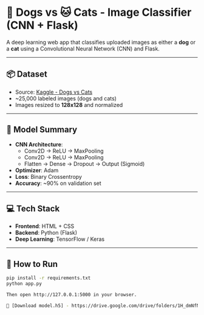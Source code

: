 # 🐶 Dogs vs 🐱 Cats - Image Classifier (CNN + Flask)

A deep learning web app that classifies uploaded images as either a **dog** or a **cat** using a Convolutional Neural Network (CNN) and Flask.

---

## 📦 Dataset

- Source: [Kaggle - Dogs vs Cats](https://www.kaggle.com/datasets/salader/dogs-vs-cats)
- ~25,000 labeled images (dogs and cats)
- Images resized to **128x128** and normalized

---

## 🧠 Model Summary

- **CNN Architecture**:
  - Conv2D → ReLU → MaxPooling
  - Conv2D → ReLU → MaxPooling
  - Flatten → Dense → Dropout → Output (Sigmoid)
- **Optimizer**: Adam
- **Loss**: Binary Crossentropy
- **Accuracy**: ~90% on validation set

---

## 💻 Tech Stack

- **Frontend**: HTML + CSS
- **Backend**: Python (Flask)
- **Deep Learning**: TensorFlow / Keras

---

## 🚀 How to Run

```bash
pip install -r requirements.txt
python app.py

Then open http://127.0.0.1:5000 in your browser.

🔗 [Download model.h5] - https://drive.google.com/drive/folders/1H_dmNfNNSNLV1927EOPoIaqNHGvvNfcF?usp=sharing
